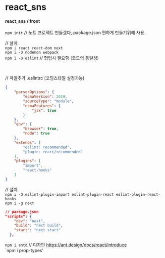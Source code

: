 # react_sns


#### react_sns / front

`npm init`  // 노트 프로젝트 만들겠다, package.json 편하게 만들기위해 사용


// 설치  
`npm i react react-dom next`  
`npm i -D nodemon webpack`  
`npm i -D eslint` // 협업시 필요함 (코드의 통일성)

<br>

// 파일추가
.eslintrc (코딩스타일 설정가능)
``` json
{
    "parserOptions": {
        "ecmaVersion": 2019,
        "sourceType": "module",
        "ecmaFeatures": {
            "jsx": true
        }
    },
    "env": {
        "browser": true,
        "node": true
    },
    "extends": [
        "eslint: recommended",
        "plugin: react/recommended"
    ],
    "plugins": [
        "import",
        "react-hooks"
    ]
}
```


// 설치  
`npm i -D eslint-plugin-import eslint-plugin-react eslint-plugin-react-hooks`  
`npm i -g next`  
```json
// package.json
"scripts": {
    "dev": "next",
    "build": "next build",
    "start": "next start"
  },
```
`npm i antd`  // 디자인 https://ant.design/docs/react/introduce  
`npm i prop-types'  